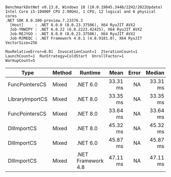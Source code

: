 ```

BenchmarkDotNet v0.13.8, Windows 10 (10.0.19045.3448/22H2/2022Update)
Intel Core i5-10400F CPU 2.90GHz, 1 CPU, 12 logical and 6 physical cores
.NET SDK 8.0.100-preview.7.23376.3
  [Host]     : .NET 8.0.0 (8.0.23.37506), X64 RyuJIT AVX2
  Job-YNWIPY : .NET 6.0.22 (6.0.2223.42425), X64 RyuJIT AVX2
  Job-REJYGO : .NET 8.0.0 (8.0.23.37506), X64 RyuJIT AVX2
  Job-MJMEQC : .NET Framework 4.8.1 (4.8.9181.0), X64 RyuJIT VectorSize=256

MaxRelativeError=0.01  InvocationCount=1  IterationCount=1  
LaunchCount=1  RunStrategy=ColdStart  UnrollFactor=1  
WarmupCount=5  

```
| Type            | Method | Runtime            | Mean     | Error | Median   | Min      | Max      | Allocated |
|---------------- |------- |------------------- |---------:|------:|---------:|---------:|---------:|----------:|
| FuncPointersCS  | Mixed  | .NET 6.0           | 33.31 ms |    NA | 33.31 ms | 33.31 ms | 33.31 ms |    1240 B |
| LibraryImportCS | Mixed  | .NET 8.0           | 33.35 ms |    NA | 33.35 ms | 33.35 ms | 33.35 ms |     952 B |
| FuncPointersCS  | Mixed  | .NET 8.0           | 33.64 ms |    NA | 33.64 ms | 33.64 ms | 33.64 ms |    1000 B |
| DllImportCS     | Mixed  | .NET 8.0           | 45.32 ms |    NA | 45.32 ms | 45.32 ms | 45.32 ms |     952 B |
| DllImportCS     | Mixed  | .NET 6.0           | 45.87 ms |    NA | 45.87 ms | 45.87 ms | 45.87 ms |    1192 B |
| DllImportCS     | Mixed  | .NET Framework 4.8 | 47.11 ms |    NA | 47.11 ms | 47.11 ms | 47.11 ms |         - |
